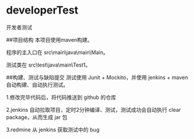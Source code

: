 # developerTest
开发者测试

##项目结构
本项目使用maven构建。

程序的主入口在 src\main\java\main\Main。

测试类在 src\test\java\main\Test1。

##构建、测试与缺陷提交
测试使用 Junit + Mockito，并使用 jenkins + maven 自动构建、自动执行测试。

1.修改完毕代码后，将代码推送到 github 的仓库

2.jenkins 自动拉取项目，定时2分钟编译、测试，测试成功会自动执行 clear package，从而生成 jar 包

3.redmine 从 jenkins 获取测试中的 bug